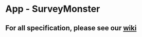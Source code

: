 # App - SurveyMonster

## For all specification, please see our [wiki](https://gitlab.cecs.anu.edu.au/u5959123/comp2100_6442-sample-project/wikis/home)
